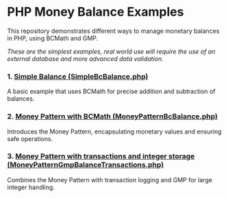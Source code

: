 # PHP Money Balance Examples

This repository demonstrates different ways to manage monetary balances in PHP, using BCMath and GMP.

_These are the simplest examples, real world use will require the use of an external database and more advanced data validation._

### 1. [Simple Balance (SimpleBcBalance.php)](https://github.com/NotBadCode/PHPMoneyBalanceExamples/blob/master/SimpleBcBalance.php)
A basic example that uses BCMath for precise addition and subtraction of balances.

### 2. [Money Pattern with BCMath (MoneyPatternBcBalance.php)](https://github.com/NotBadCode/PHPMoneyBalanceExamples/blob/master/MoneyPatternBcBalance.php)
Introduces the Money Pattern, encapsulating monetary values and ensuring safe operations.

### 3. [Money Pattern with transactions and integer storage (MoneyPatternGmpBalanceTransactions.php)](https://github.com/NotBadCode/PHPMoneyBalanceExamples/blob/master/MoneyPatternGmpBalanceTransactions.php)
Combines the Money Pattern with transaction logging and GMP for large integer handling.
